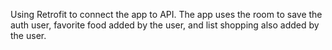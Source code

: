 Using Retrofit to connect the app to API. The app uses the room to save the auth user, favorite food added by the user, and list shopping also added by the user.
